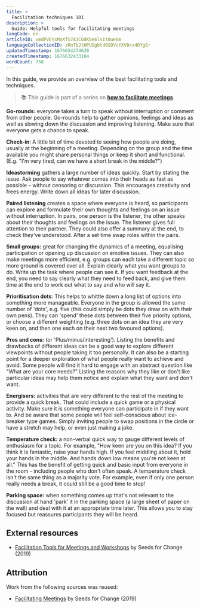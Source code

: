 ```yaml
---
title: >
  Facilitation techniques 101
description: >
  Guide: Helpful tools for facilitating meetings
langCode: en
articleID: vmdPVEYsMaXfS7A3COdKbe6lsIt0ue6m
languageCollectionID: zRnTbJtHPUSgbld0SDVcYXVBrx4DYgSr
updatedTimestamp: 1676654374638
createdTimestamp: 1676632433104
wordCount: 758
---
```


In this guide, we provide an overview of the best facilitating tools and techniques.

> 📚 This guide is part of a series on [**how to facilitate meetings**](/organising/facilitating).

**Go-rounds:** everyone takes a turn to speak without interrupt­ion or comment from other people. Go-rounds help to gather opinions, feelings and ideas as well as slowing down the discussion and improving listening. Make sure that everyone gets a chance to speak.

**Check-in**: A little bit of time devoted to seeing how people are doing, usually at the begin­ning of a meeting. Depending on the group and the time avail­able you might share personal things or keep it short and functional. (E.g. "I'm very tired, can we have a short break in the middle?")

**Ideastorming** gathers a large number of ideas quickly. Start by stating the issue. Ask people to say whatever comes into their heads as fast as possible – without censoring or discus­sion. This encourages creativity and frees energy. Write down all ideas for later discussion.

**Paired listening** creates a space where everyone is heard, so participants can explore and formulate their own thoughts and feelings on an issue without interrup­tion. In pairs, one person is the listener, the other speaks about their thoughts and feelings on the issue. The listener gives full attention to their partner. They could also offer a summary at the end, to check they've understood. After a set time swap roles within the pairs.

**Small groups:** great for changing the dynamics of a meeting, equalising participation or opening up discussion on emotive issues. They can also make meet­ings more efficient, e.g. groups can each take a different topic so more ground is covered over all. Explain clearly what you want groups to do. Write up the task where people can see it. If you want feedback at the end, you need to say clearly what they need to feed back, and give them time at the end to work out what to say and who will say it.

**Prioritisation dots**: This helps to whittle down a long list of options into something more manageable. Everyone in the group is allowed the same number of 'dots', e.g. five (this could simply be dots they draw on with their own pens). They can 'spend' these dots between their five priority options, or choose a different weighting (e.g. three dots on an idea they are very keen on, and then one each on their next two favoured options).

**Pros and cons:** (or 'Plus/minus/interesting'). Listing the benefits and drawbacks of different ideas can be a good way to explore different viewpoints without people taking it too personally. It can also be a starting point for a deeper exploration of what people really want to achieve and avoid. Some people will find it hard to engage with an abstract question like "What are your core needs?" Listing the reasons why they like or don't like particular ideas may help them notice and explain what they want and don't want.

**Energisers:** activities that are very different to the rest of the meeting to provide a quick break. That could include a quick game or a physical activity. Make sure it is something everyone can participate in if they want to. And be aware that some people will feel self-conscious about ice-breaker type games. Simply inviting people to swap positions in the circle or have a stretch may help, or even just making a joke.

**Temperature check:** a non-verbal quick way to gauge different levels of enthusiasm for a topic. For example, "How keen are you on this idea? If you think it is fantastic, raise your hands high. If you feel middling about it, hold your hands in the middle. And hands down low means you're not keen at all." This has the benefit of getting quick and basic input from everyone in the room - including people who don't often speak. A temperature check isn't the same thing as a majority vote. For example, even if only one person really needs a break, it could still be a good time to stop!

**Parking space:** when something comes up that's not relevant to the discussion at hand 'park' it in the parking space (a large sheet of paper on the wall) and deal with it at an appropriate time later. This allows you to stay focused but reassures participants they will be heard.

## External resources

-   [Facilitation Tools for Meetings and Workshops](https://www.seedsforchange.org.uk/tools) by Seeds for Change (2019)
    

## Attribution

Work from the following sources was reused:

-   [Facilitating Meetings](https://www.seedsforchange.org.uk/facilitationmeeting?utm_source=activisthandbook.org) by Seeds for Change (2019)